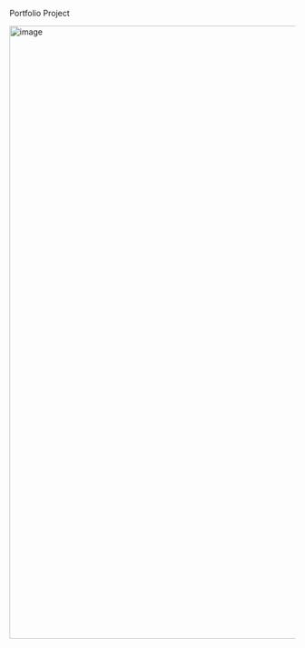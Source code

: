Portfolio Project 

<img width="1919" height="1079" alt="image" src="https://github.com/user-attachments/assets/46e0d43c-ad3a-465c-a2b6-23f1cd2a00ed" />
